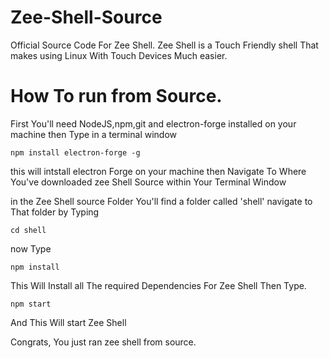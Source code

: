 # Zee-Shell-Source
Official Source Code For Zee Shell. Zee Shell is a Touch Friendly shell That makes using Linux With Touch Devices Much easier.

# How To run from Source.

First You'll need NodeJS,npm,git and electron-forge installed on your machine
then Type in a terminal window
```
npm install electron-forge -g
```
this will intstall electron Forge on your machine
then Navigate To Where You've downloaded zee Shell Source within Your Terminal Window

in the Zee Shell source Folder You'll find a folder called 'shell'
navigate to That folder by Typing
```
cd shell
```
now Type
```
npm install
```
This Will Install all The required Dependencies For Zee Shell
Then Type.
```
npm start
```
And This Will start Zee Shell

Congrats, You just ran zee shell from source.
